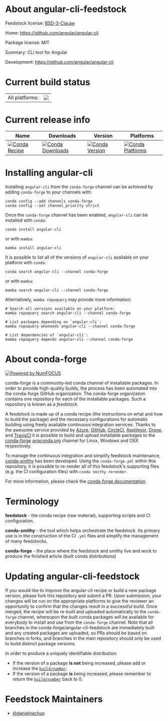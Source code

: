 About angular-cli-feedstock
===========================

Feedstock license: [BSD-3-Clause](https://github.com/conda-forge/angular-cli-feedstock/blob/main/LICENSE.txt)

Home: https://github.com/angular/angular-cli

Package license: MIT

Summary: CLI tool for Angular

Development: https://github.com/angular/angular-cli

Current build status
====================


<table><tr><td>All platforms:</td>
    <td>
      <a href="https://dev.azure.com/conda-forge/feedstock-builds/_build/latest?definitionId=24320&branchName=main">
        <img src="https://dev.azure.com/conda-forge/feedstock-builds/_apis/build/status/angular-cli-feedstock?branchName=main">
      </a>
    </td>
  </tr>
</table>

Current release info
====================

| Name | Downloads | Version | Platforms |
| --- | --- | --- | --- |
| [![Conda Recipe](https://img.shields.io/badge/recipe-angular--cli-green.svg)](https://anaconda.org/conda-forge/angular-cli) | [![Conda Downloads](https://img.shields.io/conda/dn/conda-forge/angular-cli.svg)](https://anaconda.org/conda-forge/angular-cli) | [![Conda Version](https://img.shields.io/conda/vn/conda-forge/angular-cli.svg)](https://anaconda.org/conda-forge/angular-cli) | [![Conda Platforms](https://img.shields.io/conda/pn/conda-forge/angular-cli.svg)](https://anaconda.org/conda-forge/angular-cli) |

Installing angular-cli
======================

Installing `angular-cli` from the `conda-forge` channel can be achieved by adding `conda-forge` to your channels with:

```
conda config --add channels conda-forge
conda config --set channel_priority strict
```

Once the `conda-forge` channel has been enabled, `angular-cli` can be installed with `conda`:

```
conda install angular-cli
```

or with `mamba`:

```
mamba install angular-cli
```

It is possible to list all of the versions of `angular-cli` available on your platform with `conda`:

```
conda search angular-cli --channel conda-forge
```

or with `mamba`:

```
mamba search angular-cli --channel conda-forge
```

Alternatively, `mamba repoquery` may provide more information:

```
# Search all versions available on your platform:
mamba repoquery search angular-cli --channel conda-forge

# List packages depending on `angular-cli`:
mamba repoquery whoneeds angular-cli --channel conda-forge

# List dependencies of `angular-cli`:
mamba repoquery depends angular-cli --channel conda-forge
```


About conda-forge
=================

[![Powered by
NumFOCUS](https://img.shields.io/badge/powered%20by-NumFOCUS-orange.svg?style=flat&colorA=E1523D&colorB=007D8A)](https://numfocus.org)

conda-forge is a community-led conda channel of installable packages.
In order to provide high-quality builds, the process has been automated into the
conda-forge GitHub organization. The conda-forge organization contains one repository
for each of the installable packages. Such a repository is known as a *feedstock*.

A feedstock is made up of a conda recipe (the instructions on what and how to build
the package) and the necessary configurations for automatic building using freely
available continuous integration services. Thanks to the awesome service provided by
[Azure](https://azure.microsoft.com/en-us/services/devops/), [GitHub](https://github.com/),
[CircleCI](https://circleci.com/), [AppVeyor](https://www.appveyor.com/),
[Drone](https://cloud.drone.io/welcome), and [TravisCI](https://travis-ci.com/)
it is possible to build and upload installable packages to the
[conda-forge](https://anaconda.org/conda-forge) [anaconda.org](https://anaconda.org/)
channel for Linux, Windows and OSX respectively.

To manage the continuous integration and simplify feedstock maintenance,
[conda-smithy](https://github.com/conda-forge/conda-smithy) has been developed.
Using the ``conda-forge.yml`` within this repository, it is possible to re-render all of
this feedstock's supporting files (e.g. the CI configuration files) with ``conda smithy rerender``.

For more information, please check the [conda-forge documentation](https://conda-forge.org/docs/).

Terminology
===========

**feedstock** - the conda recipe (raw material), supporting scripts and CI configuration.

**conda-smithy** - the tool which helps orchestrate the feedstock.
                   Its primary use is in the construction of the CI ``.yml`` files
                   and simplify the management of *many* feedstocks.

**conda-forge** - the place where the feedstock and smithy live and work to
                  produce the finished article (built conda distributions)


Updating angular-cli-feedstock
==============================

If you would like to improve the angular-cli recipe or build a new
package version, please fork this repository and submit a PR. Upon submission,
your changes will be run on the appropriate platforms to give the reviewer an
opportunity to confirm that the changes result in a successful build. Once
merged, the recipe will be re-built and uploaded automatically to the
`conda-forge` channel, whereupon the built conda packages will be available for
everybody to install and use from the `conda-forge` channel.
Note that all branches in the conda-forge/angular-cli-feedstock are
immediately built and any created packages are uploaded, so PRs should be based
on branches in forks, and branches in the main repository should only be used to
build distinct package versions.

In order to produce a uniquely identifiable distribution:
 * If the version of a package **is not** being increased, please add or increase
   the [``build/number``](https://docs.conda.io/projects/conda-build/en/latest/resources/define-metadata.html#build-number-and-string).
 * If the version of a package **is** being increased, please remember to return
   the [``build/number``](https://docs.conda.io/projects/conda-build/en/latest/resources/define-metadata.html#build-number-and-string)
   back to 0.

Feedstock Maintainers
=====================

* [@danielnachun](https://github.com/danielnachun/)

